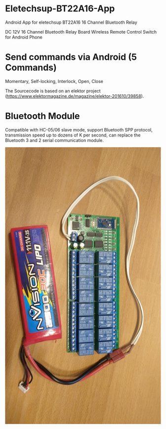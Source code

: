 # Eletechsup-BT22A16-App
Android App for eletechsup BT22A16 16 Channel Bluetooth Relay

DC 12V 16 Channel Bluetooth Relay Board Wireless Remote Control Switch for Android Phone

# Send commands via Android (5 Commands)
Momentary, Self-locking, Interlock, Open, Close

The Sourcecode is based on an elektor project (https://www.elektormagazine.de/magazine/elektor-201610/39858).

# Bluetooth Module
Compatible with HC-05/06 slave mode, support Bluetooth SPP protocol, transmission speed up to dozens of K per second, can replace the Bluetooth 3 and 2 serial communication module.

![eletechsup BT22A16 16 Channel Bluetooth Relay board](https://raw.githubusercontent.com/msoftware/Eletechsup-BT22A16-App/master/pictures/IMG_20190701_203746.jpg)

